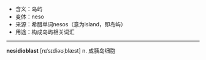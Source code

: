 - <span class="definition">含义：岛屿</span>
- <span class="definition">变体：neso</span>
- <span class="definition">来源：希腊单词nesos（意为island，即岛屿）</span>
- <span class="definition">用途：构成岛屿相关词汇</span>

---

<span class="vocabulary">**nesidioblast**</span> [nɪˈsɪdiəʊˌblæst] n. 成胰岛细胞
